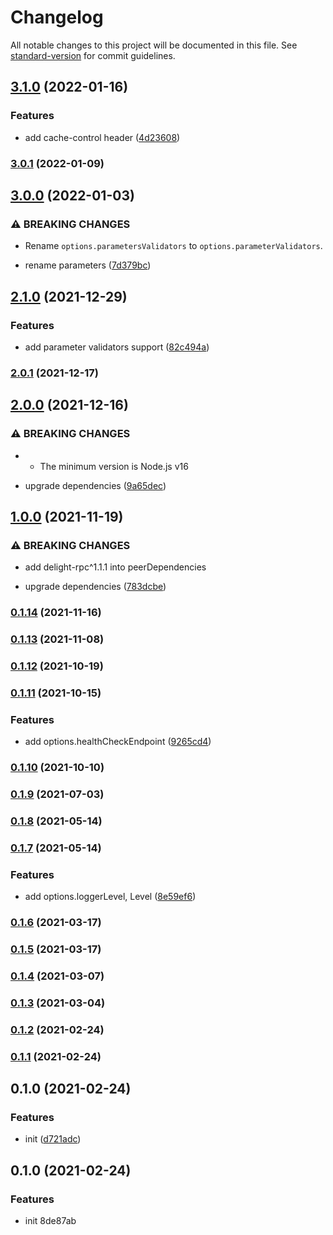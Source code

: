 # Changelog

All notable changes to this project will be documented in this file. See [standard-version](https://github.com/conventional-changelog/standard-version) for commit guidelines.

## [3.1.0](https://github.com/delight-rpc/http-server/compare/v3.0.1...v3.1.0) (2022-01-16)


### Features

* add cache-control header ([4d23608](https://github.com/delight-rpc/http-server/commit/4d23608be73405f90adffc6cfbe09e324911798d))

### [3.0.1](https://github.com/delight-rpc/http-server/compare/v3.0.0...v3.0.1) (2022-01-09)

## [3.0.0](https://github.com/delight-rpc/http-server/compare/v2.1.0...v3.0.0) (2022-01-03)


### ⚠ BREAKING CHANGES

* Rename `options.parametersValidators` to `options.parameterValidators`.

* rename parameters ([7d379bc](https://github.com/delight-rpc/http-server/commit/7d379bc8e633f09a3a1d0e0acefa4770d7fb769b))

## [2.1.0](https://github.com/delight-rpc/http-server/compare/v2.0.1...v2.1.0) (2021-12-29)


### Features

* add parameter validators support ([82c494a](https://github.com/delight-rpc/http-server/commit/82c494a07a7ea83dacae3bcedb11eadca9ebdeec))

### [2.0.1](https://github.com/delight-rpc/http-server/compare/v2.0.0...v2.0.1) (2021-12-17)

## [2.0.0](https://github.com/delight-rpc/http-server/compare/v1.0.0...v2.0.0) (2021-12-16)


### ⚠ BREAKING CHANGES

* - The minimum version is Node.js v16

* upgrade dependencies ([9a65dec](https://github.com/delight-rpc/http-server/commit/9a65dec9c81eb1224dc516666611061383a6627a))

## [1.0.0](https://github.com/delight-rpc/http-server/compare/v0.1.14...v1.0.0) (2021-11-19)


### ⚠ BREAKING CHANGES

* add delight-rpc^1.1.1 into peerDependencies

* upgrade dependencies ([783dcbe](https://github.com/delight-rpc/http-server/commit/783dcbeee12e7ffd2769022dd244ae3c6e6772c7))

### [0.1.14](https://github.com/delight-rpc/http-server/compare/v0.1.13...v0.1.14) (2021-11-16)

### [0.1.13](https://github.com/delight-rpc/http-server/compare/v0.1.12...v0.1.13) (2021-11-08)

### [0.1.12](https://github.com/delight-rpc/http-server/compare/v0.1.11...v0.1.12) (2021-10-19)

### [0.1.11](https://github.com/delight-rpc/http-server/compare/v0.1.10...v0.1.11) (2021-10-15)


### Features

* add options.healthCheckEndpoint ([9265cd4](https://github.com/delight-rpc/http-server/commit/9265cd46fcad4f60b80e8a0d3fc12e56a85b0495))

### [0.1.10](https://github.com/delight-rpc/http-server/compare/v0.1.9...v0.1.10) (2021-10-10)

### [0.1.9](https://github.com/delight-rpc/http-server/compare/v0.1.8...v0.1.9) (2021-07-03)

### [0.1.8](https://github.com/delight-rpc/http-server/compare/v0.1.7...v0.1.8) (2021-05-14)

### [0.1.7](https://github.com/delight-rpc/http-server/compare/v0.1.6...v0.1.7) (2021-05-14)


### Features

* add options.loggerLevel, Level ([8e59ef6](https://github.com/delight-rpc/http-server/commit/8e59ef650ab0f5ea355df319694a617c3b68d4fb))

### [0.1.6](https://github.com/delight-rpc/http-server/compare/v0.1.5...v0.1.6) (2021-03-17)

### [0.1.5](https://github.com/delight-rpc/http-server/compare/v0.1.4...v0.1.5) (2021-03-17)

### [0.1.4](https://github.com/delight-rpc/http-server/compare/v0.1.3...v0.1.4) (2021-03-07)

### [0.1.3](https://github.com/delight-rpc/http-server/compare/v0.1.2...v0.1.3) (2021-03-04)

### [0.1.2](https://github.com/delight-rpc/http-server/compare/v0.1.1...v0.1.2) (2021-02-24)

### [0.1.1](https://github.com/delight-rpc/http-server/compare/v0.1.0...v0.1.1) (2021-02-24)

## 0.1.0 (2021-02-24)


### Features

* init ([d721adc](https://github.com/delight-rpc/http-server/commit/d721adced07956fe74b7b8b3d0e33220c0f86856))

## 0.1.0 (2021-02-24)


### Features

* init 8de87ab
